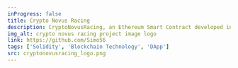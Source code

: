 ```yaml
---
inProgress: false
title: Crypto Novus Racing
description: CryptoNovusRacing, an Ethereum Smart Contract developed in Solidity 0.8.0. This cutting-edge contract produces one-of-a-kind NFT cars with randomized elements, delivering a unique collectible journey. Offering dynamic creation, customizable costs, transparent ownership tracking, and IPFS integration for metadata storage, the project ensures a seamless user experience. As the founder, I've implemented features for contract customization and secure fund withdrawal. The accompanying DApp, developed by myself with Web3.js, enables users to effortlessly mint and showcase their distinctive NFT cars on the Ethereum blockchain.
img_alt: crypto novus racing project image logo
link: https://github.com/Simo56
tags: ['Solidity', 'Blockchain Technology', 'DApp']
src: cryptonovusracing_logo.png
---
```

